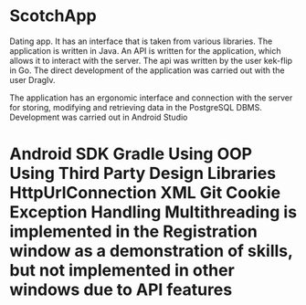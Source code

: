 # ScotchApp

Dating app. It has an interface that is taken from various libraries. The application is written in Java. An API is written for the application, which allows it to interact with the server. The api was written by the user kek-flip in Go. The direct development of the application was carried out with the user DragIv.

The application has an ergonomic interface and connection with the server for storing, modifying and retrieving data in the PostgreSQL DBMS. Development was carried out in Android Studio

<H1 Key technologies used:>
Android SDK
Gradle
Using OOP
Using Third Party Design Libraries
HttpUrlConnection
XML
Git
Cookie
Exception Handling
Multithreading is implemented in the Registration window as a demonstration of skills, but not implemented in other windows due to API features

